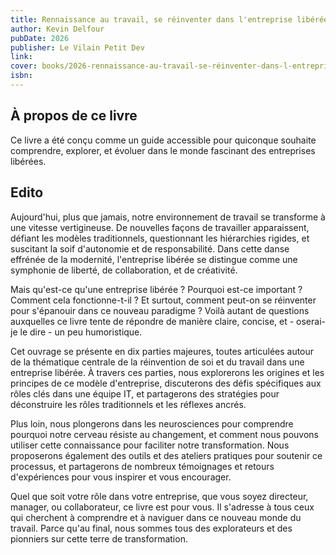 ```yaml
---
title: Rennaissance au travail, se réinventer dans l'entreprise libérée
author: Kevin Delfour
pubDate: 2026
publisher: Le Vilain Petit Dev
link:
cover: books/2026-rennaissance-au-travail-se-réinventer-dans-l-entreprise-liberee.png
isbn:
---
```


## À propos de ce livre

Ce livre a été conçu comme un guide accessible pour quiconque souhaite comprendre, explorer, et évoluer dans le monde fascinant des entreprises libérées.

## Edito

Aujourd'hui, plus que jamais, notre environnement de travail se transforme à une vitesse vertigineuse. De nouvelles façons de travailler apparaissent, défiant les modèles traditionnels, questionnant les hiérarchies rigides, et suscitant la soif d'autonomie et de responsabilité. Dans cette danse effrénée de la modernité, l'entreprise libérée se distingue comme une symphonie de liberté, de collaboration, et de créativité.

Mais qu'est-ce qu'une entreprise libérée ? Pourquoi est-ce important ? Comment cela fonctionne-t-il ? Et surtout, comment peut-on se réinventer pour s'épanouir dans ce nouveau paradigme ? Voilà autant de questions auxquelles ce livre tente de répondre de manière claire, concise, et - oserai-je le dire - un peu humoristique.

Cet ouvrage se présente en dix parties majeures, toutes articulées autour de la thématique centrale de la réinvention de soi et du travail dans une entreprise libérée. À travers ces parties, nous explorerons les origines et les principes de ce modèle d'entreprise, discuterons des défis spécifiques aux rôles clés dans une équipe IT, et partagerons des stratégies pour déconstruire les rôles traditionnels et les réflexes ancrés.

Plus loin, nous plongerons dans les neurosciences pour comprendre pourquoi notre cerveau résiste au changement, et comment nous pouvons utiliser cette connaissance pour faciliter notre transformation. Nous proposerons également des outils et des ateliers pratiques pour soutenir ce processus, et partagerons de nombreux témoignages et retours d'expériences pour vous inspirer et vous encourager.

Quel que soit votre rôle dans votre entreprise, que vous soyez directeur, manager, ou collaborateur, ce livre est pour vous. Il s'adresse à tous ceux qui cherchent à comprendre et à naviguer dans ce nouveau monde du travail. Parce qu'au final, nous sommes tous des explorateurs et des pionniers sur cette terre de transformation.
